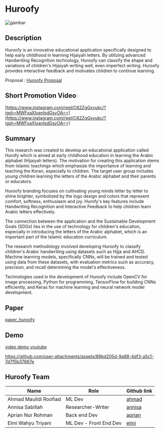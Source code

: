 # Huroofy
![gambar](https://github.com/user-attachments/assets/94603a2c-fd57-453c-afa5-8186f87a3f25)

## Description
Huroofy is an innovative educational application specifically designed to help early childhood in learning Hijaiyah letters. By utilizing advanced Handwriting Recognition technology, Huroofy can classify the shape and variations of children's Hijaiyah writing well, even imperfect writing. Huroofy provides interactive feedback and motivates children to continue learning.

Proposal : [Huroofy Proposal](https://github.com/upreean/Huroofy/blob/main/Capstone%20Project%20Proposal%20-%20Team%20Huroofy.pdf)

## Short Promotion Video
[https://www.instagram.com/reel/C62ZgGxyukc/?igsh=MWFxaXIyanlsdGsyOA==](https://www.instagram.com/reel/C62ZgGxyukc/?igsh=MWFxaXIyanlsdGsyOA==)

## Summary
This research was created to develop an educational application called Hurofy which is aimed at early childhood education in
learning the Arabic alphabet (Hijaiyah letters). The motivation for creating this application stems from Islamic teachings 
which emphasize the importance of learning and teaching the Koran, especially to children. The target user group includes 
young children learning the letters of the Arabic alphabet and their parents or educators.

Huroofy branding focuses on cultivating young minds letter by letter to shine brighter, symbolized by the logo design and 
colors that represent comfort, softness, enthusiasm and joy. Hurofy's key features include Handwriting Recognition and 
Interactive Feedback to help children learn Arabic letters effectively.

The connection between the application and the Sustainable Development Goals (SDGs) lies in the use of technology for children's 
education, especially in introducing the letters of the Arabic alphabet, which is an important part of the Islamic education curriculum.

The research methodology involved developing Huroofy to classify children's Arabic handwriting using datasets such as Hijja and AHCD. 
Machine learning models, specifically CNNs, will be trained and tested using data from these datasets, with evaluation metrics such as 
accuracy, precision, and recall determining the model's effectiveness.

Technologies used in the development of Huroofy include OpenCV for image processing, Python for programming, TensorFlow for building CNNs 
efficiently, and Keras for machine learning and neural network model development.

## Paper
[paper_huroofy](https://github.com/upreean/Huroofy/blob/main/Paper_Huroofy_Supervised%20Deep%20Learning_ML.pdf)

## Demo
[video demo youtube](https://youtu.be/UJut7towIXg)


https://github.com/user-attachments/assets/89bd205d-9a88-4df3-a5c1-7d7f5b37667e




## Huroofy Team
| Name                  | Role                  | Github link |
|-----------------------|-----------------------|-------------|
| Ahmad Maulidi Roofiad | ML Dev                | [ahmad](https://github.com/Didin07) |
| Annisa Sabillah       | Researcher-Writer     | [annisa](https://github.com/annisasabil) |
| Aprian Nur Rohman     | Back end Dev          | [aprian](https://github.com/upreean) |
| Elmi Wahyu Triyani    | ML Dev - Front End Dev| [elmi](https://github.com/elmiwahyu) |



